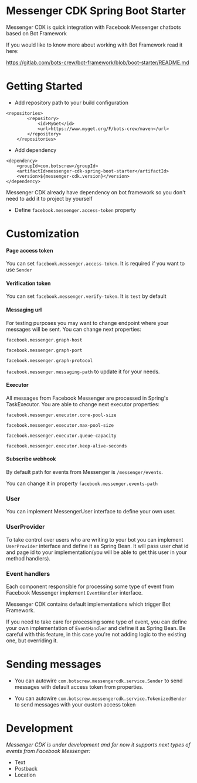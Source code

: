 # Messenger CDK Spring Boot Starter

Messenger CDK is quick integration with Facebook Messenger chatbots based on Bot Framework

If you would like to know more about working with Bot Framework read it here:

https://gitlab.com/bots-crew/bot-framework/blob/boot-starter/README.md

# Getting Started

* Add repository path to your build configuration

```
<repositories>
		<repository>
			<id>MyGet</id>
			<url>https://www.myget.org/F/bots-crew/maven</url>
		</repository>
	</repositories>
```
* Add dependency

```
<dependency>
    <groupId>com.botscrew</groupId>
    <artifactId>messenger-cdk-spring-boot-starter</artifactId>
    <version>${messenger-cdk.version}</version>
</dependency>
```

Messenger CDK already have dependency on bot framework so you don't need to add
it to project by yourself

* Define `facebook.messenger.access-token` property

# Customization

#### Page access token

You can set `facebook.messenger.access-token`. It is required if you want to use `Sender` 
#### Verification token

You can set `facebook.messenger.verify-token`. It is `test` by default
#### Messaging  url

For testing purposes you may want to change endpoint where your messages will be sent.
You can change next properties: 

`facebook.messenger.graph-host`

`facebook.messenger.graph-port`

`facebook.messenger.graph-protocol`

`facebook.messenger.messaging-path` to update it for your needs.
#### Executor

All messages from Facebook Messenger are processed in Spring's TaskExecutor.
You are able to change next executor properties:

`facebook.messenger.executor.core-pool-size`

`facebook.messenger.executor.max-pool-size`

`facebook.messenger.executor.queue-capacity`

`facebook.messenger.executor.keep-alive-seconds`

#### Subscribe webhook

By default path for events from Messenger is `/messenger/events`.

You can change it in property `facebook.messenger.events-path`


### User

You can implement MessengerUser interface to define your own user.

### UserProvider

To take control over users who are writing to your bot you can implement
`UserProvider` interface and define it as Spring Bean. It will pass user chat id
and page id to your implementation(you will be able to get this user in your 
method handlers).

### Event handlers

Each component responsible for processing some type of event from Facebook Messenger implement `EventHandler` interface.

Messenger CDK contains default implementations which trigger Bot Framework.

If you need to take care for processing some type of event, you can define your own implementation of `EventHandler` and define it as Spring Bean.
Be careful with this feature, in this case you're not adding logic to the existing one, but overriding it.


# Sending messages 
* You can autowire `com.botscrew.messengercdk.service.Sender` 
    to send messages with default access token from properties.

* You can autowire `com.botscrew.messengercdk.service.TokenizedSender`
    to send messages with your custom access token

# Development
*Messenger CDK is under development and for now it supports next types of events from Facebook Messenger:*
* Text
* Postback
* Location

